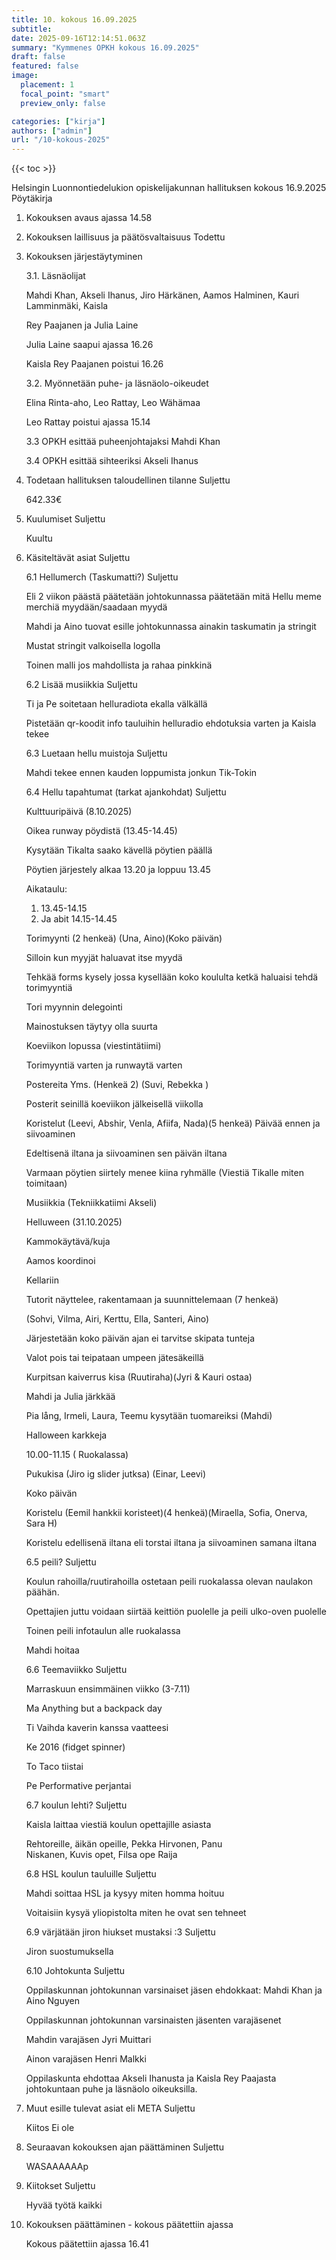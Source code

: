 ```yaml
---
title: 10. kokous 16.09.2025
subtitle: 
date: 2025-09-16T12:14:51.063Z
summary: "Kymmenes OPKH kokous 16.09.2025"
draft: false
featured: false
image:
  placement: 1
  focal_point: "smart"
  preview_only: false

categories: ["kirja"]
authors: ["admin"]
url: "/10-kokous-2025"
---
```

{{< toc >}}

Helsingin Luonnontiedelukion opiskelijakunnan hallituksen kokous 16.9.2025
Pöytäkirja


1. Kokouksen avaus ajassa 14.58

2. Kokouksen laillisuus ja päätösvaltaisuus Todettu

3. Kokouksen järjestäytyminen
	
	3.1. Läsnäolijat
	
	Mahdi Khan, Akseli Ihanus, Jiro Härkänen, Aamos Halminen, Kauri Lamminmäki, Kaisla 
	
	Rey Paajanen ja Julia Laine
	
	Julia Laine saapui ajassa 16.26
	
	Kaisla Rey Paajanen poistui 16.26
	
	3.2. Myönnetään puhe- ja läsnäolo-oikeudet
	
	Elina Rinta-aho, Leo Rattay, Leo Wähämaa
	
	Leo Rattay poistui ajassa 15.14

	3.3 OPKH esittää puheenjohtajaksi Mahdi Khan

	3.4 OPKH esittää sihteeriksi Akseli Ihanus

4. Todetaan hallituksen taloudellinen tilanne Suljettu

	642.33€

5. Kuulumiset Suljettu

	Kuultu

6. Käsiteltävät asiat Suljettu

	6.1 Hellumerch (Taskumatti?) Suljettu 

	Eli 2 viikon päästä päätetään johtokunnassa päätetään mitä Hellu meme merchiä myydään/saadaan myydä
	
	Mahdi ja Aino tuovat esille johtokunnassa ainakin taskumatin ja stringit
	
	Mustat stringit valkoisella logolla
	
	Toinen malli jos mahdollista ja rahaa pinkkinä
	
	6.2 Lisää musiikkia Suljettu
	
	Ti ja Pe soitetaan helluradiota ekalla välkällä
	
	Pistetään qr-koodit info tauluihin helluradio ehdotuksia varten ja Kaisla tekee
	
	6.3 Luetaan hellu muistoja Suljettu
	
	Mahdi tekee ennen kauden loppumista jonkun Tik-Tokin
	
	6.4 Hellu tapahtumat (tarkat ajankohdat) Suljettu
	
	Kulttuuripäivä (8.10.2025)
	
	Oikea runway pöydistä (13.45-14.45)
	
	Kysytään Tikalta saako kävellä pöytien päällä
	
	Pöytien järjestely alkaa 13.20 ja loppuu 13.45
	
	Aikataulu:
	1. 	13.45-14.15
	2. Ja abit	14.15-14.45

	Torimyynti (2 henkeä) (Una, Aino)(Koko päivän)
	
	Silloin kun myyjät haluavat itse myydä
	
	Tehkää forms kysely jossa kysellään koko koululta ketkä haluaisi tehdä torimyyntiä
	
	Tori myynnin delegointi
	
	Mainostuksen täytyy olla suurta
	
	Koeviikon lopussa (viestintätiimi)
	
	Torimyyntiä varten ja runwaytä varten
	
	Postereita Yms. (Henkeä 2) (Suvi, Rebekka )
	
	Posterit seinillä koeviikon jälkeisellä viikolla
	
	Koristelut (Leevi, Abshir, Venla, Afiifa, Nada)(5 henkeä) Päivää ennen ja siivoaminen
	
	Edeltisenä iltana ja siivoaminen sen päivän iltana
	
	Varmaan pöytien siirtely menee kiina ryhmälle (Viestiä Tikalle miten toimitaan)
	
	Musiikkia (Tekniikkatiimi Akseli)
	
	Helluween (31.10.2025)
	
	Kammokäytävä/kuja
	
	Aamos koordinoi
	
	Kellariin
	
	Tutorit näyttelee, rakentamaan ja suunnittelemaan (7 henkeä)
	
	(Sohvi, Vilma, Airi, Kerttu, Ella, Santeri, Aino)
	
	Järjestetään koko päivän ajan ei tarvitse skipata tunteja
	
	Valot pois tai teipataan umpeen jätesäkeillä
	
	Kurpitsan kaiverrus kisa (Ruutiraha)(Jyri & Kauri ostaa)
	
	Mahdi ja Julia järkkää
	
	Pia lång, Irmeli, Laura, Teemu kysytään tuomareiksi (Mahdi)
	
	Halloween karkkeja
	
	10.00-11.15 ( Ruokalassa) 
	
	Pukukisa (Jiro ig slider jutksa) (Einar, Leevi)
	
	Koko päivän 
	
	Koristelu (Eemil hankkii koristeet)(4 henkeä)(Miraella, Sofia, Onerva, Sara H)
	
	Koristelu edellisenä iltana eli torstai iltana ja siivoaminen samana iltana

	6.5 peili? Suljettu
	
	Koulun rahoilla/ruutirahoilla ostetaan peili ruokalassa olevan naulakon päähän. 
	
	Opettajien juttu voidaan siirtää keittiön puolelle ja peili ulko-oven puolelle
	
	Toinen peili infotaulun alle ruokalassa
	
	Mahdi hoitaa
	
	6.6 Teemaviikko Suljettu
	
	Marraskuun ensimmäinen viikko (3-7.11)
	
	Ma Anything but a backpack day
	
	Ti Vaihda kaverin kanssa vaatteesi
	
	Ke 2016 (fidget spinner)
	
	To Taco tiistai
	
	Pe Performative perjantai
	
	6.7 koulun lehti? Suljettu
	
	Kaisla laittaa viestiä koulun opettajille asiasta
	
	Rehtoreille, äikän opeille, Pekka Hirvonen, Panu 	
	Niskanen, Kuvis opet, Filsa ope Raija
	
	6.8 HSL koulun tauluille Suljettu
	
	Mahdi soittaa HSL ja kysyy miten homma hoituu
	
	Voitaisiin kysyä yliopistolta miten he ovat sen tehneet
	
	6.9 värjätään jiron hiukset mustaksi :3 Suljettu
	
	Jiron suostumuksella
	
	6.10 Johtokunta Suljettu
	
	Oppilaskunnan johtokunnan varsinaiset jäsen ehdokkaat: Mahdi Khan ja Aino Nguyen
	
	Oppilaskunnan johtokunnan varsinaisten jäsenten varajäsenet
	
	Mahdin varajäsen Jyri Muittari
	
	Ainon varajäsen Henri Malkki
	
	Oppilaskunta ehdottaa Akseli Ihanusta ja Kaisla Rey Paajasta johtokuntaan puhe ja läsnäolo oikeuksilla.
 
7. Muut esille tulevat asiat eli META Suljettu

	Kiitos Ei ole

8. Seuraavan kokouksen ajan päättäminen Suljettu
	
	WASAAAAAAp

9. Kiitokset Suljettu

	Hyvää työtä kaikki 

10. Kokouksen päättäminen - kokous päätettiin ajassa 

	Kokous päätettiin ajassa 16.41
